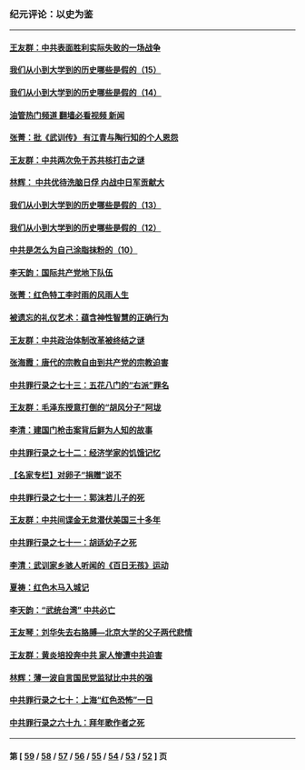 ### 纪元评论：以史为鉴
---
#### [王友群：中共表面胜利实际失败的一场战争](../../pages/nsc1028/n13643934.md?03170330) 
#### [我们从小到大学到的历史哪些是假的（15）](../../pages/nsc1028/n13632791.md?03170330) 
#### [我们从小到大学到的历史哪些是假的（14）](../../pages/nsc1028/n13630207.md?03170330) 
#### [油管热门频道 翻墙必看视频 新闻](ok?03170330)
#### [张菁：批《武训传》 有江青与陶行知的个人恩怨](../../pages/nsc1028/n13629055.md?03170330) 
#### [王友群：中共两次免于苏共核打击之谜](../../pages/nsc1028/n13624529.md?03170330) 
#### [林辉： 中共优待洗脑日俘 内战中日军贡献大](../../pages/nsc1028/n13624644.md?03170330) 
#### [我们从小到大学到的历史哪些是假的（13）](../../pages/nsc1028/n13623863.md?03170330) 
#### [我们从小到大学到的历史哪些是假的（12）](../../pages/nsc1028/n13619491.md?03170330) 
#### [中共是怎么为自己涂脂抹粉的（10）](../../pages/nsc1028/n13615970.md?03170330) 
#### [李天韵：国际共产党地下队伍](../../pages/nsc1028/n13611808.md?03170330) 
#### [张菁：红色特工李时雨的风雨人生](../../pages/nsc1028/n13609187.md?03170330) 
#### [被遗忘的礼仪艺术：蕴含神性智慧的正确行为](../../pages/nsc1028/n13607119.md?03170330) 
#### [王友群：中共政治体制改革被终结之谜](../../pages/nsc1028/n13606004.md?03170330) 
#### [张海霞：唐代的宗教自由到共产党的宗教迫害](../../pages/nsc1028/n13604693.md?03170330) 
#### [中共罪行录之七十三：五花八门的“右派”罪名](../../pages/nsc1028/n13598550.md?03170330) 
#### [王友群：毛泽东授意打倒的“胡风分子”阿垅](../../pages/nsc1028/n13592541.md?03170330) 
#### [李清：建国门枪击案背后鲜为人知的故事](../../pages/nsc1028/n13589079.md?03170330) 
#### [中共罪行录之七十二：经济学家的饥饿记忆](../../pages/nsc1028/n13586930.md?03170330) 
#### [【名家专栏】对卵子“捐赠”说不](../../pages/nsc1028/n13581506.md?03170330) 
#### [中共罪行录之七十一：郭沫若儿子的死](../../pages/nsc1028/n13583779.md?03170330) 
#### [王友群：中共间谍金无怠潜伏美国三十多年](../../pages/nsc1028/n13574800.md?03170330) 
#### [中共罪行录之七十一：胡适幼子之死](../../pages/nsc1028/n13575380.md?03170330) 
#### [李清：武训家乡骇人听闻的《百日无孩》运动](../../pages/nsc1028/n13570011.md?03170330) 
#### [夏祷：红色木马入城记](../../pages/nsc1028/n13566468.md?03170330) 
#### [李天韵：“武统台湾” 中共必亡](../../pages/nsc1028/n13531538.md?03170330) 
#### [王友琴：刘华失去右胳膊—北京大学的父子两代悲情](../../pages/nsc1028/n13559130.md?03170330) 
#### [王友群：黄炎培投奔中共 家人惨遭中共迫害](../../pages/nsc1028/n13556189.md?03170330) 
#### [林辉：薄一波自言国民党监狱比中共的强](../../pages/nsc1028/n13555827.md?03170330) 
#### [中共罪行录之七十：上海“红色恐怖”一日](../../pages/nsc1028/n13554515.md?03170330) 
#### [中共罪行录之六十九：拜年歌作者之死](../../pages/nsc1028/n13548579.md?03170330) 

---
#### 第 [ [59](./59.md?03170330) / [58](./58.md?03170330) / [57](./57.md?03170330) / [56](./56.md?03170330) / [55](./55.md?03170330) / [54](./54.md?03170330) / [53](./53.md?03170330) / [52](./52.md?03170330) ] 页

